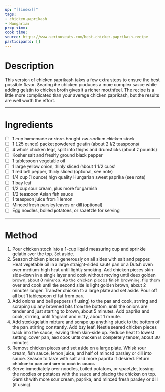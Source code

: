 ```yaml
---
up: "[[index]]"
tags:
- chicken-paprikash
- Hungarian
prep time: 
cook time: 
source: https://www.seriouseats.com/best-chicken-paprikash-recipe
participants: [] 
---
```

# Description
This version of chicken paprikash takes a few extra steps to ensure the best possible flavor. Searing the chicken produces a more complex sauce while adding gelatin to chicken broth gives it a richer mouthfeel. The recipe is a little more complicated than your average chicken paprikash, but the results are well worth the effort.

---

# Ingredients
- [ ] 1 cup homemade or store-bought low-sodium chicken stock
- [ ] 1 (.25 ounce) packet powdered gelatin (about 2 1/2 teaspoons)
- [ ] 4 whole chicken legs, split into thighs and drumsticks (about 2 pounds)
- [ ] Kosher salt and freshly ground black pepper
- [ ] 1 tablespoon vegetable oil
- [ ] 1 large yellow onion, thinly sliced (about 1 1/2 cups)
- [ ] 1 red bell pepper, thinly sliced (optional, see note)
- [ ] 1/4 cup (1 ounce) high quality Hungarian sweet paprika (see note)
- [ ] 1 bay leaf
- [ ] 1/2 cup sour cream, plus more for garnish
- [ ] 1/2 teaspoon Asian fish sauce
- [ ] 1 teaspoon juice from 1 lemon
- [ ] Minced fresh parsley leaves or dill (optional)
- [ ] Egg noodles, boiled potatoes, or spaetzle for serving

---

# Method
1. Pour chicken stock into a 1-cup liquid measuring cup and sprinkle gelatin over the top. Set aside.
2. Season chicken pieces generously on all sides with salt and pepper. Heat vegetable oil in a large straight-sided sauté pan or a Dutch oven over medium-high heat until lightly smoking. Add chicken pieces skin-side-down in a single layer and cook without moving until deep golden brown, about 8 minutes. As the chicken pieces finish browning, flip them over and cook until the second side is light golden brown, about 2 minutes longer. Transfer chicken to a large plate and set aside. Pour off all but 1 tablespoon of fat from pan.
3. Add onions and bell peppers (if using) to the pan and cook, stirring and scraping up any browned bits from the bottom, until the onions are tender and just starting to brown, about 5 minutes. Add paprika and cook, stirring, until fragrant and nutty, about 1 minute.
4. Add stock/gelatin mixture and scrape up anything stuck to the bottom of the pan, stirring constantly. Add bay leaf. Nestle seared chicken pieces back into the sauce, leaving them skin-side up. Reduce heat to lowest setting, cover pan, and cook until chicken is completely tender, about 30 minutes.
5. Remove chicken pieces and set aside on a large plate. Whisk sour cream, fish sauce, lemon juice, and half of minced parsley or dill into sauce. Season to taste with salt and more paprika if desired. Return chicken to pan and turn to coat in sauce.
6. Serve immediately over noodles, boiled potatoes, or spaetzle, tossing the noodles or potatoes with the sauce and placing the chicken on top. Garnish with more sour cream, paprika, and minced fresh parsley or dill (if using).
